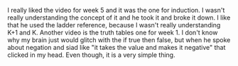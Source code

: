 I really liked the video for week 5 and it was the one for induction. I wasn't really understanding the concept of it
and he took it and broke it down. I like that he used the ladder reference, because I wasn't really understanding K+1 and K. Another video is the truth tables one for week 1.
I don't know why my brain just would glitch with the if true then false, but when he spoke about negation and siad like "it takes the value
and makes it negative" that clicked in my head. Even though, it is a very simple thing. 
